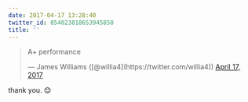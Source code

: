 ```yaml
---
date: 2017-04-17 13:28:40
twitter_id: 854023818653945858
title: ''
---
```


<blockquote class="twitter-tweet"><p lang="en" dir="ltr">A+ performance</p>&mdash; James Williams ([@willia4](https://twitter.com/willia4)) <a href="https://twitter.com/willia4/status/854023695970553856?ref_src=twsrc%5Etfw">April 17, 2017</a></blockquote>
<script async src="https://platform.twitter.com/widgets.js" charset="utf-8"></script>

thank you. 😊
